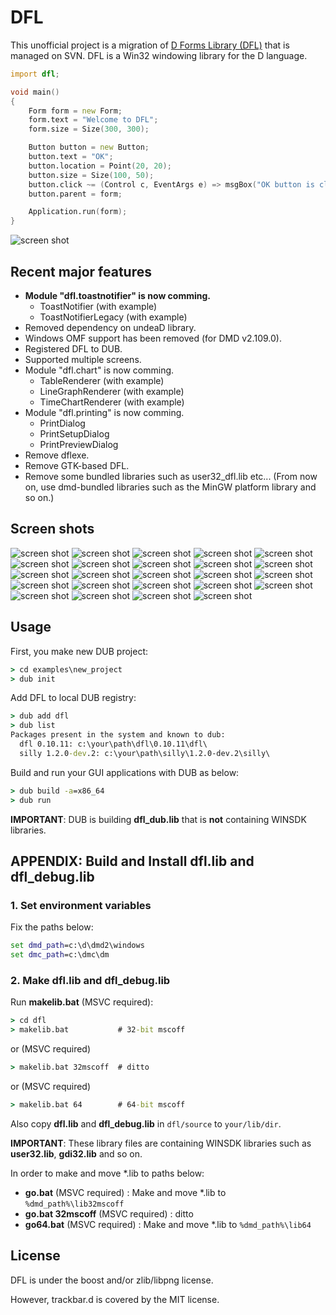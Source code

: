 
# DFL

This unofficial project is a migration of [D Forms Library (DFL)](http://wiki.dprogramming.com/Dfl/HomePage "D Forms Library (DFL)") that is managed on SVN.
DFL is a Win32 windowing library for the D language.

```d
import dfl;

void main()
{
	Form form = new Form;
	form.text = "Welcome to DFL";
	form.size = Size(300, 300);

	Button button = new Button;
	button.text = "OK";
	button.location = Point(20, 20);
	button.size = Size(100, 50);
	button.click ~= (Control c, EventArgs e) => msgBox("OK button is clicked.");
	button.parent = form;

	Application.run(form);
}
```
![screen shot](./image/welcomtodfl.png "screen shot")

## Recent major features
- **Module "dfl.toastnotifier" is now comming.**
	- ToastNotifier (with example)
	- ToastNotifierLegacy (with example)
- Removed dependency on undeaD library.
- Windows OMF support has been removed (for DMD v2.109.0).
- Registered DFL to DUB.
- Supported multiple screens.
- Module "dfl.chart" is now comming.
	- TableRenderer (with example)
	- LineGraphRenderer (with example)
	- TimeChartRenderer (with example)
- Module "dfl.printing" is now comming.
	- PrintDialog
	- PrintSetupDialog
	- PrintPreviewDialog
- Remove dflexe.
- Remove GTK-based DFL.
- Remove some bundled libraries such as user32_dfl.lib etc... (From now on, use dmd-bundled libraries such as the MinGW platform library and so on.)

## Screen shots

![screen shot](./examples/buttons/image/screenshot.png "screen shot")
![screen shot](./examples/tabcontrol/image/screenshot.png "screen shot")
![screen shot](./examples/listview/image/screenshot.png "screen shot")
![screen shot](./examples/statusbar/image/screenshot.png "screen shot")
![screen shot](./examples/splitter/image/screenshot.png "screen shot")
![screen shot](./examples/scrollbar/image/screenshot.png "screen shot")
![screen shot](./examples/imagelist/image/screenshot.png "screen shot")
![screen shot](./examples/commondialog/image/screenshot.png "screen shot")
![screen shot](./examples/commondialog/image/screenshot2.png "screen shot")
![screen shot](./examples/tooltip/image/screenshot.png "screen shot")
![screen shot](./examples/progressbar/image/screenshot5.png "screen shot")
![screen shot](./examples/clipboard/image/screenshot.png "screen shot")
![screen shot](./examples/clippingform/image/screenshot.png "screen shot")
![screen shot](./examples/picturebox/image/screenshot.png "screen shot")
![screen shot](./examples/notifyicon/image/screenshot.png "screen shot")
![screen shot](./examples/timer/image/screenshot.png "screen shot")
![screen shot](./examples/contextmenu/image/screenshot.png "screen shot")
![screen shot](./examples/toolbar/image/screenshot5.png "screen shot")
![screen shot](./examples/richtextbox/image/screenshot.png "screen shot")
![screen shot](./examples/dclock/image/screenshot.png "screen shot")
![screen shot](./examples/tablerenderer/image/screenshot.png "screen shot")
![screen shot](./examples/linegraphrenderer/image/screenshot.png "screen shot")
![screen shot](./examples/timechartrenderer/image/screenshot.png "screen shot")
![screen shot](./examples/toastnotifier/image/screenshot.png "screen shot")

## Usage
First, you make new DUB project:
```bat
> cd examples\new_project
> dub init
```
Add DFL to local DUB registry:
```bat
> dub add dfl
> dub list
Packages present in the system and known to dub:
  dfl 0.10.11: c:\your\path\dfl\0.10.11\dfl\
  silly 1.2.0-dev.2: c:\your\path\silly\1.2.0-dev.2\silly\
```
Build and run your GUI applications with DUB as below:
```bat
> dub build -a=x86_64
> dub run
```
**IMPORTANT**: DUB is building **dfl_dub.lib** that is **not** containing WINSDK libraries.

## APPENDIX: Build and Install dfl.lib and dfl_debug.lib
### 1. Set environment variables
Fix the paths below:
```bat
set dmd_path=c:\d\dmd2\windows
set dmc_path=c:\dmc\dm
```

### 2. Make dfl.lib and dfl_debug.lib
Run **makelib.bat** (MSVC required):
```bat
> cd dfl
> makelib.bat           # 32-bit mscoff
```
or (MSVC required)
```bat
> makelib.bat 32mscoff  # ditto
```
or (MSVC required)
```bat
> makelib.bat 64        # 64-bit mscoff
```
Also copy **dfl.lib** and **dfl_debug.lib** in `dfl/source` to `your/lib/dir`.

**IMPORTANT**: These library files are containing WINSDK libraries such as **user32.lib**, **gdi32.lib** and so on.

In order to make and move *.lib to paths below:
- **go.bat** (MSVC required) : Make and move *.lib to `%dmd_path%\lib32mscoff`
- **go.bat 32mscoff** (MSVC required) : ditto
- **go64.bat** (MSVC required) : Make and move *.lib to `%dmd_path%\lib64`

## License
DFL is under the boost and/or zlib/libpng license.

However, trackbar.d is covered by the MIT license.
